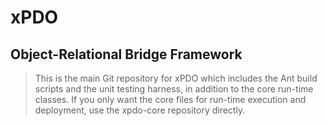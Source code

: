 # xPDO #
## Object-Relational Bridge Framework ##

> This is the main Git repository for xPDO which includes the Ant build scripts and the unit testing harness, in addition to the core run-time classes. If you only want the core files for run-time execution and deployment, use the xpdo-core repository directly.